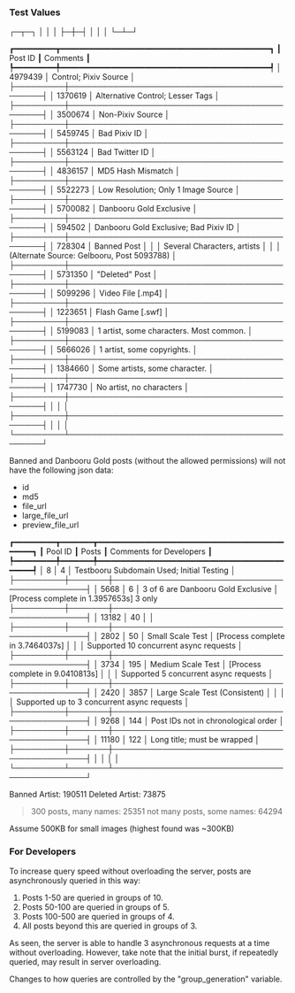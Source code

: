 ### Test Values

┌─┬─┐
│ │ │
├─┼─┤
│ │ │
└─┴─┘
     
<!--
<table>
<tr><th>Post ID</th><th>Comments</th><th>Effects</th></tr>
<tr><td><a href="https://danbooru.donmai.us/posts/4979439">4979439</a></td><td>Control; Pixiv Source</td></tr>
<tr><td><a href="https://danbooru.donmai.us/posts/3500674">3500674</a></td><td>Non-Pixiv Source</td></tr>
<tr><td><a href="https://danbooru.donmai.us/posts/5459745">5459745</a></td><td>Bad Pixiv ID</td></tr>
<tr><td><a href="https://danbooru.donmai.us/posts/5563124">5563124</a></td><td>Bad Twitter ID</td></tr>
<tr><td><a href="https://danbooru.donmai.us/posts/4836157">4836157</a></td><td>MD5 Hash Mismatch</td></tr>
<tr><td><a href="https://danbooru.donmai.us/posts/5522273">5522273</a></td><td>Low Resolution; Only 1 Image Source</td></tr>
<tr><td><a href="https://danbooru.donmai.us/posts/5700082">5700082</a></td><td>Danbooru Gold Exclusive</td></tr>
<tr><td><a href="https://danbooru.donmai.us/posts/5099296">5099296</a></td><td>Video File [.mp4]</td></tr>
<tr><td><a href="https://danbooru.donmai.us/posts/1223651">1223651</a></td><td>Flash Game [.swf]</td></tr>
</table>

<table>
<tr><td></td><td></td></tr>
<tr><td></td><td></td></tr>
<tr><td></td><td></td></tr>
<tr><td></td><td></td></tr>
<tr><td></td><td></td></tr>
</table>-->


┏━━━━━━━━━┳━━━━━━━━━━━━━━━━━━━━━━━━━━━━━━━━━━━━━━━━━━━━━┓
┃ Post ID ┃ Comments                                    ┃
┡━━━━━━━━━╇━━━━━━━━━━━━━━━━━━━━━━━━━━━━━━━━━━━━━━━━━━━━━┩
│ 4979439 │ Control; Pixiv Source                       │
├─────────┼─────────────────────────────────────────────┤
│ 1370619 │ Alternative Control; Lesser Tags            │
├─────────┼─────────────────────────────────────────────┤
│ 3500674 │ Non-Pixiv Source                            │
├─────────┼─────────────────────────────────────────────┤
│ 5459745 │ Bad Pixiv ID                                │
├─────────┼─────────────────────────────────────────────┤
│ 5563124 │ Bad Twitter ID                              │
├─────────┼─────────────────────────────────────────────┤
│ 4836157 │ MD5 Hash Mismatch                           │
├─────────┼─────────────────────────────────────────────┤
│ 5522273 │ Low Resolution; Only 1 Image Source         │
├─────────┼─────────────────────────────────────────────┤
│ 5700082 │ Danbooru Gold Exclusive                     │
├─────────┼─────────────────────────────────────────────┤
│ 594502  │ Danbooru Gold Exclusive; Bad Pixiv ID       │
├─────────┼─────────────────────────────────────────────┤
│ 728304  │ Banned Post                                 │
│         │ Several Characters, artists                 │
│         │ (Alternate Source: Gelbooru, Post 5093788)  │
├─────────┼─────────────────────────────────────────────┤
│ 5731350 │ "Deleted" Post                              │
├─────────┼─────────────────────────────────────────────┤
│ 5099296 │ Video File [.mp4]                           │
├─────────┼─────────────────────────────────────────────┤
│ 1223651 │ Flash Game [.swf]                           │
├─────────┼─────────────────────────────────────────────┤
│ 5199083 │ 1 artist, some characters. Most common.     │
├─────────┼─────────────────────────────────────────────┤
│ 5666026 │ 1 artist, some copyrights.                  │
├─────────┼─────────────────────────────────────────────┤
│ 1384660 │ Some artists, some character.               │
├─────────┼─────────────────────────────────────────────┤
│ 1747730 │ No artist, no characters                    │
├─────────┼─────────────────────────────────────────────┤
│         │                                             │
├─────────┼─────────────────────────────────────────────┤
│         │                                             │
└─────────┴─────────────────────────────────────────────┘

Banned and Danbooru Gold posts (without the allowed permissions) will not have the following json data:
- id
- md5
- file_url
- large_file_url
- preview_file_url

┏━━━━━━━━━┳━━━━━━━┳━━━━━━━━━━━━━━━━━━━━━━━━━━━━━━━━━━━━━━━━━━━━━┓
┃ Pool ID ┃ Posts ┃ Comments for Developers                     ┃
┡━━━━━━━━━╇━━━━━━━╇━━━━━━━━━━━━━━━━━━━━━━━━━━━━━━━━━━━━━━━━━━━━━┩
│ 8       │ 4     │ Testbooru Subdomain Used; Initial Testing   │
├─────────┼───────┼─────────────────────────────────────────────┤
│ 5668    │ 6     │ 3 of 6 are Danbooru Gold Exclusive          │ [Process complete in 1.3957653s] 3 only
├─────────┼───────┼─────────────────────────────────────────────┤
│ 13182   │ 40    │                                             │
├─────────┼───────┼─────────────────────────────────────────────┤
│ 2802    │ 50    │ Small Scale Test                            │ [Process complete in 3.7464037s]
│         │       │ Supported 10 concurrent async requests      │
├─────────┼───────┼─────────────────────────────────────────────┤
│ 3734    │ 195   │ Medium Scale Test                           │ [Process complete in 9.0410813s]
│         │       │ Supported 5 concurrent async requests       │
├─────────┼───────┼─────────────────────────────────────────────┤
│ 2420    │ 3857  │ Large Scale Test (Consistent)               │ 
│         │       │ Supported up to 3 concurrent async requests │
├─────────┼───────┼─────────────────────────────────────────────┤
│ 9268    │ 144   │ Post IDs not in chronological order         │
├─────────┼───────┼─────────────────────────────────────────────┤
│ 11180   │ 122   │ Long title; must be wrapped                 │
├─────────┼───────┼─────────────────────────────────────────────┤
│         │       │                                             │
└─────────┴───────┴─────────────────────────────────────────────┘

Banned Artist: 190511
Deleted Artist: 73875
> 300 posts, many names: 25351
not many posts, some names: 64294



Assume 500KB for small images (highest found was ~300KB)

### For Developers
To increase query speed without overloading the server, posts are asynchronously queried in this way:
1. Posts 1-50 are queried in groups of 10.
2. Posts 50-100 are queried in groups of 5.
3. Posts 100-500 are queried in groups of 4.
4. All posts beyond this are queried in groups of 3.

As seen, the server is able to handle 3 asynchronous requests at a time without overloading. However, take note that the initial burst, if repeatedly queried, may result in server overloading.

Changes to how queries are controlled by the "group_generation" variable.